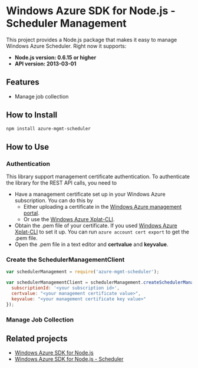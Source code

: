 # Windows Azure SDK for Node.js - Scheduler Management

This project provides a Node.js package that makes it easy to manage Windows Azure Scheduler. Right now it supports:
- **Node.js version: 0.6.15 or higher**
- **API version: 2013-03-01**

## Features

- Manage job collection

## How to Install

```bash
npm install azure-mgmt-scheduler
```

## How to Use

### Authentication

This library support management certificate authentication. To authenticate the library for the REST API calls, you need to
* Have a management certificate set up in your Windows Azure subscription. You can do this by
  * Either uploading a certificate in the [Windows Azure management portal](https://manage.windowsazure.com).
  * Or use the [Windows Azure Xplat-CLI](https://github.com/WindowsAzure/azure-sdk-tools-xplat).
* Obtain the .pem file of your certificate. If you used [Windows Azure Xplat-CLI](https://github.com/WindowsAzure/azure-sdk-tools-xplat) to set it up. You can run ``azure account cert export`` to get the .pem file.
* Open the .pem file in a text editor and **certvalue** and **keyvalue**.

### Create the SchedulerManagementClient

```javascript
var schedulerManagement = require('azure-mgmt-scheduler');

var schedulerManagementClient = schedulerManagement.createSchedulerManagementClient({
  subscriptionId: '<your subscription id>',
  certvalue: "<your management certificate value>",
  keyvalue: "<your management certificate key value>"
});
```

### Manage Job Collection

## Related projects

- [Windows Azure SDK for Node.js](https://github.com/WindowsAzure/azure-sdk-for-node)
- [Windows Azure SDK for Node.js - Scheduler](https://github.com/WindowsAzure/azure-sdk-for-node/tree/master/lib/services/scheduler)
